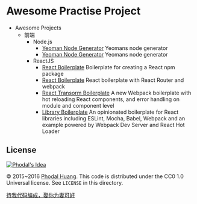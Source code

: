 # Awesome Practise Project



- Awesome Projects
  - 前端
    - Node.js
      - [Yeoman Node Generator](https://github.com/yeoman/generator-node) Yeomans node generator
      - [Yeoman Node Generator](https://github.com/yeoman/generator-node) Yeomans node generator
    - ReactJS
      - [React Boilerplate](https://github.com/petehunt/react-boilerplate) Boilerplate for creating a React npm package
      - [React Boilerplate](https://github.com/rackt/react-boilerplate) React boilerplate with React Router and webpack
      - [React Transorm Boilerplate](https://github.com/gaearon/react-transform-boilerplate) A new Webpack boilerplate with hot reloading React components, and error handling on module and component level
      - [Library Boilerplate](https://github.com/gaearon/library-boilerplate) An opinionated boilerplate for React libraries including ESLint, Mocha, Babel, Webpack and an example powered by Webpack Dev Server and React Hot Loader


License
---

[![Phodal's Idea](http://brand.phodal.com/shields/idea-small.svg)](http://ideas.phodal.com/)

© 2015~2016 [Phodal Huang](https://www.phodal.com). This code is distributed under the CC0 1.0 Universal license. See `LICENSE` in this directory.

[待我代码编成，娶你为妻可好](http://www.xuntayizhan.com/person/ji-ke-ai-qing-zhi-er-shi-dai-wo-dai-ma-bian-cheng-qu-ni-wei-qi-ke-hao-wan/)

